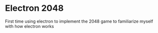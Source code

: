 # Electron 2048

First time using electron to implement the 2048 game to familiarize myself with how electron works